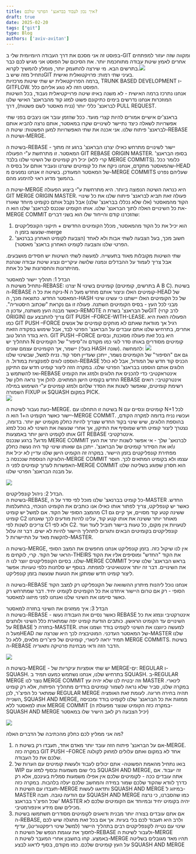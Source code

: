 ```yaml
---
title: איך נכון לעבוד בבראנצ' הפרטי שלכם?
draft: true
date: 2025-02-20
tags: ["git"]
type: Blog
authors: ['aviv-avitan']
---
```


בפוסט זה אני מסכם את דרך העבודה היומיומית שלי ב-GIT ומקווה שזה יעזור למפתחים אחרים לאמץ שיטת עבודה מתוחכמת יותר. את הסיכום של הפוסט אני מגיש לכם כבר בתרשים הבא. מי שירצה להתעמק יותר, מומלץ להמשיך לקרוא.![](/static/images/git-branching/flow.bmp)  
נתחיל מזה שיש בGIT בעיני שתי רמות: פרויקטואלית ואישית.  
ברמה הפרויקטאלית יש שתי שיטות מרכזיות, TRUNK BASED DEVELOPMENT ו-GITFLOW. הפוסט הזה לא נוגע אליהם כלל.  
אנחנו נתרכז ברמה האישית \- לא משנה באיזו שיטה פרוייקטיאלית נעבוד, בכל השיטות המוזכרות אנחנו נדרשים בימים כתיקונם פשוט למזג קוד מהבראנצ' האישי שלנו לבראנצ' כללי יותר (נניח מאסטר לשם פשטות), דרך PULL REQUEST.

בראנצ'ים אישיים אמורים להיות קצרי מועד. ככל שהזמן עובר אנו ניצבים בפני שתי אפשרויות לשאלה כיצד נתיישר לשינויים שקרו במאסטר, אותם נרצה להביא אותם לבראנצ' פיתוח שלנו. אני אכנה את שתי האפשרויות למען הפשטות: שיטת ה-REBASE ושיטת ה-MERGE. 

בשיטת ה-REBASE \- יישור לשינויים מתרחש כאילו יצרנו הבראנצ' ברגע זה מתוך המאסטר. זו מתרחשת ע"י הפעולה GIT REBASE ORIGIN MASTER. בסופו הבראנצ' יכיל רק קומיטים של השינוי שלנו בלבד (קרי ללא MERGE COMMITS). כלומר ככל שהמאסטר מתקדם, אנחנו ניקח את כל קומיטים שיצרנו ונעביר אותם על בסיס ה-HEAD של המאסטר המעודכן. בשיטה זו אנחנו נמנעים מ-MERGE COMMITS שעליהם נפרט בהמשך מדוע ראוי להימנע מהם.

שיטת ה-MERGE היא כנראה השיטה הנפוצה ביותר. היא מתרחשת ע"י ביצוע הפעולה GIT MERGE ORIGIN MASTER. פעולה זאת תביא לבראנצ' פיתוח שלנו את כל שינויי הקוד מהמאסטר (אלו שלא נכללו בבראנצ' שלנו) אבל נקבל אותם כקומיט מיוחד שאורז את כל השינויים האלה לתוך הבראנצ' שלנו. אותו הקומיט שנכנס לבראנצ' שלנו הוא ה-MERGE COMMIT שהזכרנו קודם והייחוד שלו הוא בשני דברים: 

1. הוא יכיל את כל הקוד מהמאסטר, מכלל הקומיטים החדשים \+ תיקוני הקונפליקטים שנעשו בזמן ה-merge   
2. חשוב מכך, בעל הצבעה לשתי אבות ולא לאחד (הצבעת לקומיט האחרון בברנאצ' הפרטי שלנו והצבעה לקומיט האחרון בראנצ' מאסטר). 

שתי השיטות מקובלות מאוד בתעשייה. למעשה לשתי השיטות יש חסידים מושבעים. אבל צריך לעמוד על ההבדלים ונמנה שלושה עיקריים ונציג שיטת עבודה שנהנת מהיתרונות והחסרונות של כל אחת.

הבדל 1: תהליך יישור למאסטר  
נתחיל משיטת ה-REBASE: יצרנו N קומיטים בשינוי (בתרשים, קומיטים A B C). בשיטת ה-REBASE ניקח את כל ה-N קומיטים האלו וניצור אותם מחדש מעל ה-HEAD של המאסטר החדש. כתוצאה מכך, ה-HASH של כל הקומיטים האלו יישתנו כי עשינו שינוי מבני לכל העץ \- בסיס הקומיטים השתנה. פעולה זו גם נקראת "שכתוב היסטוריה". כאשר מבנה העץ משתנה, עדכון ה-REMOTE של הבראנצ' בשרת הGIT (לרב קרוי ORIGIN) צריך להתבצע עם GIT PUSH –FORCE-WITH-LEASE. הפעולה הזאת היא כמו GIT PUSH –FORCE רגיל אך מוודאת שאתם לא מוחקים קומיטים של אנשים אחרים, בתרחיש שלנו אתם עובדים על הבראנצ' הפרטי לבד, אבל שימוש בפקודה הזאת היא בגדר הרגל טוב. GIT PUSH –FORCE היא בכל זאת פעולה מסוכנת, ובסיום התהליך יש N קומיטים מסודרים באותו סדר לוגי כמו מקודם וה"סיפור" של הקומיטים יישמר, אך הקומיטים עצמם שונים (בעלי HASH שונה). להמחשה: ![](/static/images/git-branching/rebase.png)  
גם אם "הסיפור" של הקומיטים נשמר, ייתכן שעדיין חסר קוד. נניח למשל, שבשינוי שלנו הוספנו לוגים לפונקציות במודול. ה-REBASE הכניס קוד חדש של המודול, אבל לא כולל הלוגים אותם הוספנו בבראנצ' הפרטי שלנו. במקרה הזה ליצור קומיט חדש עם התיקון ואז להשתמש ב-REBASE אינטראקטיבי כדי להכניס את הלוגים ולמזג את הקומיט החדש בקומיט הישן המתאים. להלן איך נראה חלון של REBASE אינטרקטיבי: רואים רשימת קומיטים, שאפשר לשנות את הסדר שלהם ולמזג קומיטים ע"י השימוש במילה השמורה FIXUP או SQUASH במקום PICK.  
![](/static/images/git-branching/interactive-rebase.png)

כעת נעבור לשיטת ה-MERGE. בשיטה זו התחלנו עם N קומיטים ונסיים עם N+1 לכל יישור כאשר הקומיט ה+1 הוא ה-MERGE COMMIT. ועכשיו נניח בדומה למקרה הקודם, בהוספת הלוגים, שיש שינוי בקוד החדש שצריך להיות כחלק מקומיט ישן יותר. בדומה, נצטרך ליצור קומיט חדש שמוסיף את התיקון, אך אחרי שנעשה את השינוי לא נוכל למזג אותו לקומיט הישן יותר באמצעות GIT REBASE אינטרקטיבי.  
מדוע? ברגע שנכנס MERGE COMMIT לברנאצ' שלך \- אי אפשר לשנות יותר את העץ ו\\או את הסידור קומיטים של הבראנצ'. ייתכן גם שאותו שינוי קוד היה נעשה כחלק מפתירת קונפליקטים בזמן היישור. במקרה זה הקומיט הישן שלנו עדיין לא יכיל את הלוגיקה הנוספת שנכנסה ב-MERGE COMMIT עצמו ולא בקומיט המתאים לכך. חוסר האפשרות לערוך קומיטים לפני ה-MERGE COMMIT הוא חסרון שפוגע בשליטה שלנו על מבנה הבראנצ' הפרטי שלנו.

![](/static/images/git-branching/merge-commit.png)

הבדל 2: ניהול קונפליקטים.  
בשיטת ה-REBASE, כל קומיט בברנאצ' שלנו מוכל לפי סדר על ה-MASTER החדש. כאשר יש קונפליקט, צריך לפתור אותו כאילו אנו כותבים את הקומיט הנוכחי, בהתעלמות מהמצב הסופי של הקוד. אם למשל יש קומיט C1 ששינה קטע קוד מסויים, אך קיים גם קומיט C2 מאוחר יותר ששינה את אותו קטע קוד, עלינו להיות מודעים לכך שאנחנו צריכים לשנות לפי C1 ולא לפי C2. לטעויות אין מקום, כל טעות ביישור תוביל לעוד ועוד קונפליקטים בקומיטים הבאים ותגרום לתהליך היישור להיות לא ישים. דבר זה עלול להקשות מאד על התיישרות ל-MASTER.

בשיטת ה-MERGE, אין לנו שיקול כזה. בזמן קונפליקט אנחנו מחפשים את המצב הסופי הראוי של הקוד. קרי, לוקחים מ-THEIRS את הקוד "החדש" ומוסיפים אליו את הקוד שלנו. בסיום הקונפליקטים יווצר לנו ה-MERGE COMMIT בראש הבראנצ' שלנו שיכיל את השינויים. דבר זה יותר אינטואיטיבי למפתח. בנוסף יש סלחנות כלפי טעויות: אפשר ליצור קומיט חדש שמתקן את הטעות שנעשה בזמן קונפליקט.

בשיטה ה-REBASE אנחנו נוכל ליהנות מיתרון ההשוואה של הקונפליקט רק למצב הקוד הסופי \- רק אם טרום היישור איחדנו את כל הקומיטים לקומיט יחיד. דבר שמתרחש רק כאשר סיימנו את השינוי שלנו ואנחנו לפני מיזוגו למאסטר. 

הבדל 3: איך ממזגים את השינוי בחזרה למאסטר  
בשיטת ה-REBASE \- כאשר נסיים את העבודה נעשו REBASE אינטרקטיבי ונמזג את כל השינויים עד הקומיט הראשון. כותבים הודעת קומיט יפה שמתארת כלל השינוי ולוחצים על REBASE בחזרה ל-MASTER. למעשה כיווצנו את השינוי לקומיט בודד ושמנו אותו מעל הHEAD של המאסטר העדכני. המוטיבציה לכך היא שנרצה שה-MASTER שלנו תמיד יראה לינארי, קומיטים של פיצ'רים מלאים, ללא כל MERGE COMMITS. בשיטת ה-REBASE הדבר הזה ודאי מבחינת פרטיקה ותאוריה.

![](/static/images/git-branching/rebase.png)

בשיטת ה-MERGE \- יש שתי אופציות עיקריות של MERGE-ים: REGULAR ו-SQUASH. בתרחיש שלנו, אנחנו נשתמש כמעט תמיד ב SQUASH. ב-REGULAR MERGE נוצר לנו MERGE COMMIT וזה יבטיח לנו שלא יהיה עץ MASTER לינארי. במקרה שלנו, סביר שלא נראה לשמור קומיטים בודדים מתהליך הפיתוח, אלא רק קומיט שמתאר כל הפיצ'ר, לכן REGULAR MERGE תהיה בחירה חריגה. לעומת זאת האופציה השנייה, SQUASH AND MERGE, ממזגת את כל הבראנצ' שלנו לקומיט בודד ומכניסה אותו למאסטר ללא MERGE COMMIT (במקרה כזה הקומיט שנוצר מפעולת ה-SQUASH AND MERGE יכיל הצבעה רק לאב הישיר שלו במאסטר)

![](/static/images/git-branching/merges.png)

מה אני ממליץ לכם כחלק מהכתיבה של הדברים האלה?

1. אם על הבראנצ' פיתוח הזה עובד יותר מאדם אחד, תעבדו רק בשיטת ה-MERGE. במקרה כזה GIT PUSH –FORCE אחד לא במקום ואתם עלולים למחוק לקולגה שלכם את כל העבודה.  
2. בואו נתחיל מהאמת הפשוטה- אתם יכולים לעבוד ולעשות קומיטים עם הערות של WIP בלי שום משמעות ובסוף למזג עם SQUASH AND MERGE, זה יעבוד. אם אתה עובדים ככה \- לקומיטים שלכם אין אפילו משמעות סמלית בעינכם, אלא רק כדרך לוודא שהקוד שלכם שמור במידה והמחשב שלכם יעלה בלהבות. במקרה כזה תעבדו עם השיטת ה-MERGE ותדאגו לעשות SQUASH AND MERGE במיזוג ל-MASTER עם הודעה טובה. חובה SQUASH AND MERGE כמו שהסברנו, כי נרצה שכל הפיצ'ר בבראנצ' MASTER יהיה בקומיט יחיד ובמיוחד אם הקומיטים שלכם לא מכילים שום מידע אינפורמטיבי.  
3. אם אתם עובדים בצורה יותר מבנית ודואגים לקומיטים מסודרים תשתמשו בשיטת ה-REBASE, ולרב היא תעבוד לכם בלי בעיות. אך אם בכל זאת מתגלה שיש לכם שינוי עם נטייה לקונפליקטים רבים בתהליך היישור (למשל שינוי ריפקטורינג), עדיף לחסוך את עוגמת הנפש של השיטת ה-REBASE ולעבור לשיטת ה-MERGE באמצע. קחו בחשבון אחרי המעבר לשיטת ה-MERGE תהיו מאד מגובלים בשליטה על העץ קומיטים שלכם. כמו מקודם, בסוף לדאוג לבצע SQUASH AND MERGE 

